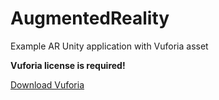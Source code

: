 # AugmentedReality
Example AR Unity application with Vuforia asset

**Vuforia license is required!**

[Download Vuforia](https://developer.vuforia.com/downloads/SDK)
